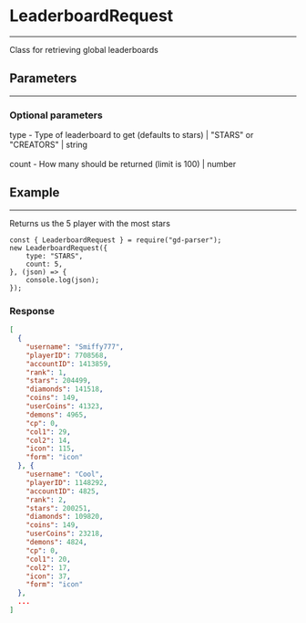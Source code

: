 # LeaderboardRequest

---
Class for retrieving global leaderboards

## Parameters

---
### Optional parameters
type - Type of leaderboard to get (defaults to stars) | "STARS" or "CREATORS" | string<br><br>
count - How many should be returned (limit is 100) | number

## Example

---
Returns us the 5 player with the most stars
```JS
const { LeaderboardRequest } = require("gd-parser");
new LeaderboardRequest({
    type: "STARS",
    count: 5,
}, (json) => {
    console.log(json);
});
```
### Response
```JSON
[
  {
    "username": "Smiffy777",
    "playerID": 7708568,
    "accountID": 1413859,
    "rank": 1,
    "stars": 204499,
    "diamonds": 141518,
    "coins": 149,
    "userCoins": 41323,
    "demons": 4965,
    "cp": 0,
    "col1": 29,
    "col2": 14,
    "icon": 115,
    "form": "icon"
  }, {
    "username": "Cool",
    "playerID": 1148292,
    "accountID": 4825,
    "rank": 2,
    "stars": 200251,
    "diamonds": 109820,
    "coins": 149,
    "userCoins": 23218,
    "demons": 4824,
    "cp": 0,
    "col1": 20,
    "col2": 17,
    "icon": 37,
    "form": "icon"
  }, 
  ...
]
```
